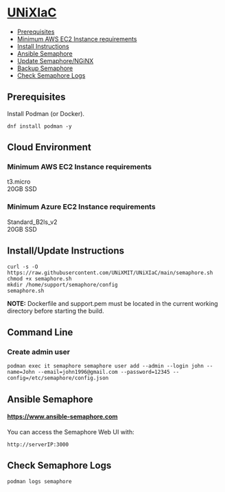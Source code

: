 # [UNiXIaC](https://github.com/UNiXMIT/UNiXIaC)
- [Prerequisites](#prerequisites)
- [Minimum AWS EC2 Instance requirements](#minimum-aws-ec2-instance-requirements)
- [Install Instructions](#install-instructions)
- [Ansible Semaphore](#ansible-semaphore)
- [Update Semaphore/NGiNX](#update-semaphorenginx)
- [Backup Semaphore](#backup-semaphore)
- [Check Semaphore Logs](#check-semaphore-logs)

## Prerequisites
Install Podman (or Docker).  
```
dnf install podman -y
```
## Cloud Environment
### Minimum AWS EC2 Instance requirements
t3.micro  
20GB SSD  

### Minimum Azure EC2 Instance requirements
Standard_B2ls_v2  
20GB SSD  

## Install/Update Instructions
```
curl -s -O https://raw.githubusercontent.com/UNiXMIT/UNiXIaC/main/semaphore.sh
chmod +x semaphore.sh
mkdir /home/support/semaphore/config
semaphore.sh
```
**NOTE:** Dockerfile and support.pem must be located in the current working directory before starting the build. 

## Command Line  
### Create admin user
```
podman exec it semaphore semaphore user add --admin --login john --name=John --email=john1996@gmail.com --password=12345 --config=/etc/semaphore/config.json  
```

## Ansible Semaphore
#### https://www.ansible-semaphore.com
You can access the Semaphore Web UI with:
```
http://serverIP:3000
```

## Check Semaphore Logs
```
podman logs semaphore
```